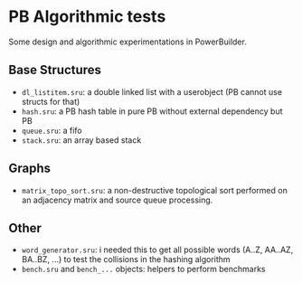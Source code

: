 PB Algorithmic tests
====================

Some design and algorithmic experimentations in PowerBuilder.

Base Structures
---------------
* `dl_listitem.sru`: a double linked list with a userobject (PB cannot use structs for that)
* `hash.sru`: a PB hash table in pure PB without external dependency but PB
* `queue.sru`: a fifo
* `stack.sru`: an array based stack

Graphs
------
* `matrix_topo_sort.sru`: a non-destructive topological sort performed on an adjacency matrix and source queue processing.

Other
-----
* `word_generator.sru`: i needed this to get all possible words (A..Z, AA..AZ, BA..BZ, ...) to test the collisions in the hashing algorithm
* `bench.sru` and `bench_...` objects: helpers to perform benchmarks


  
